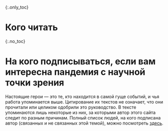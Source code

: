 {:.only_toc}
# Кого читать

{:.no_toc}
# На кого подписываться, если вам интересна пандемия с научной точки зрения

Настоящие герои — это те, кто находится в самой гуще событий, и чья работа упоминается выше. Цитирование их текстов не означает, что они прочитали или целиком одобрили это руководство. В тексте упоминаются лишь некоторые из них, за которыми автор этого сайта следит по разным причинам. Полный список людей, на кого подписана автор (связанных и не связанных этой темой), можно посмотреть [здесь](https://twitter.com/figgyjam/following).
